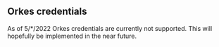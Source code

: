 Orkes credentials
---

As of 5/*/2022 Orkes credentials are currently not supported. This will hopefully be implemented in the near future.

